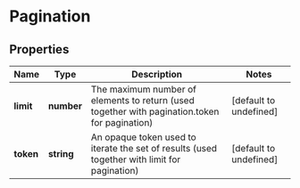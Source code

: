 # Pagination

## Properties
| Name | Type | Description | Notes |
| ------------ | ------------- | ------------- | ------------- |
| **limit** | **number** | The maximum number of elements to return (used together with pagination.token for pagination) | [default to undefined] |
| **token** | **string** | An opaque token used to iterate the set of results (used together with limit for pagination) | [default to undefined] |


